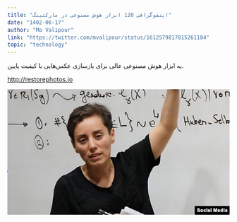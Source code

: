 ```yaml
---
title: "اینفوگرافی 120 ابزار هوش مصنوعی در مارکتینگ"
date: "1402-06-17"
author: "Mo Valipour"
link: "https://twitter.com/mvalipour/status/1612579817815261184"
topic: "technology"
---
```


یه ابزار هوش مصنوعی عالی برای بازسازی عکس‌هایی با کیفیت پایین.

http://restorephotos.io

![یه ابزار هوش مصنوعی عالی برای بازسازی عکس‌هایی با کیفیت پایین](./restorephotos-AI.jpg)

